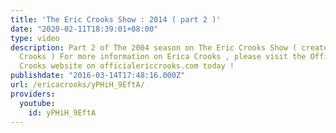 ```yaml
---
title: 'The Eric Crooks Show : 2014 ( part 2 )'
date: "2020-02-11T18:39:01+08:00"
type: video
description: Part 2 of The 2004 season on The Eric Crooks Show ( created by Erica
  Crooks ) For more information on Erica Crooks , please visit the Official Erica
  Crooks website on officialericcrooks.com today !
publishdate: "2016-03-14T17:48:16.000Z"
url: /ericacrooks/yPHiH_9EftA/
providers:
  youtube:
    id: yPHiH_9EftA
---
```

